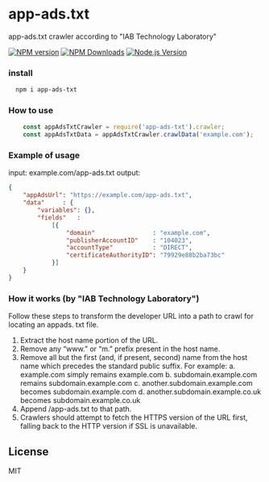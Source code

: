 # app-ads.txt
app-ads.txt crawler according to "IAB Technology Laboratory"

[![NPM version](https://img.shields.io/npm/v/app-ads-txt.svg?style=flat)](https://npmjs.org/package/app-ads-txt)
[![NPM Downloads](https://img.shields.io/npm/dm/app-ads-txt.svg?style=flat)](https://npmjs.org/package/app-ads-txt)
[![Node.js Version](https://img.shields.io/node/v/app-ads-txt.svg?style=flat)](http://nodejs.org/download/)

### install
  ```bash
    npm i app-ads-txt
  ```
  
### How to use
```js
    const appAdsTxtCrawler = require('app-ads-txt').crawler;
    const appAdsTxtData = appAdsTxtCrawler.crawlData('example.com');
```

### Example of usage
input: example.com/app-ads.txt
output:
```json
{
    "appAdsUrl": "https://example.com/app-ads.txt",
    "data"     : {
        "variables": {},
        "fields"   :
            [{
                "domain"                : "example.com",
                "publisherAccountID"    : "104023",
                "accountType"           : "DIRECT",
                "certificateAuthorityID": "79929e88b2ba73bc"
            }]
    }
}
```

### How it works (by "IAB Technology Laboratory")
Follow these steps to transform the developer URL into a path to crawl for locating an appads.
txt file.
1. Extract the host name portion of the URL.
2. Remove any “www.” or “m.” prefix present in the host name.
3. Remove all but the first (and, if present, second) name from the host name which
precedes the standard public suffix. For example:
a. example.com simply remains example.com
b. subdomain.example.com remains subdomain.example.com
c. another.subdomain.example.com becomes subdomain.example.com
d. another.subdomain.example.co.uk becomes subdomain.example.co.uk
4. Append /app-ads.txt to that path.
5. Crawlers should attempt to fetch the HTTPS version of the URL first, falling back to the
HTTP version if SSL is unavailable.

License
----

MIT
